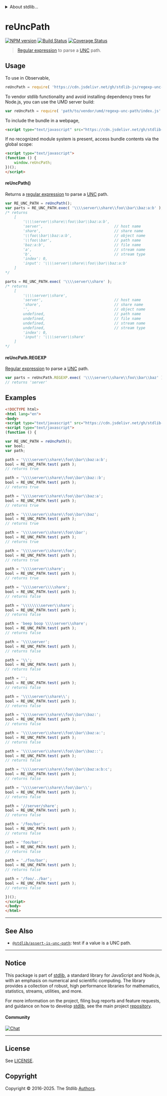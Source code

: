 <!--

@license Apache-2.0

Copyright (c) 2018 The Stdlib Authors.

Licensed under the Apache License, Version 2.0 (the "License");
you may not use this file except in compliance with the License.
You may obtain a copy of the License at

   http://www.apache.org/licenses/LICENSE-2.0

Unless required by applicable law or agreed to in writing, software
distributed under the License is distributed on an "AS IS" BASIS,
WITHOUT WARRANTIES OR CONDITIONS OF ANY KIND, either express or implied.
See the License for the specific language governing permissions and
limitations under the License.

-->


<details>
  <summary>
    About stdlib...
  </summary>
  <p>We believe in a future in which the web is a preferred environment for numerical computation. To help realize this future, we've built stdlib. stdlib is a standard library, with an emphasis on numerical and scientific computation, written in JavaScript (and C) for execution in browsers and in Node.js.</p>
  <p>The library is fully decomposable, being architected in such a way that you can swap out and mix and match APIs and functionality to cater to your exact preferences and use cases.</p>
  <p>When you use stdlib, you can be absolutely certain that you are using the most thorough, rigorous, well-written, studied, documented, tested, measured, and high-quality code out there.</p>
  <p>To join us in bringing numerical computing to the web, get started by checking us out on <a href="https://github.com/stdlib-js/stdlib">GitHub</a>, and please consider <a href="https://opencollective.com/stdlib">financially supporting stdlib</a>. We greatly appreciate your continued support!</p>
</details>

# reUncPath

[![NPM version][npm-image]][npm-url] [![Build Status][test-image]][test-url] [![Coverage Status][coverage-image]][coverage-url] <!-- [![dependencies][dependencies-image]][dependencies-url] -->

> [Regular expression][regexp] to parse a [UNC][unc] path.



<section class="usage">

## Usage

To use in Observable,

```javascript
reUncPath = require( 'https://cdn.jsdelivr.net/gh/stdlib-js/regexp-unc-path@umd/browser.js' )
```

To vendor stdlib functionality and avoid installing dependency trees for Node.js, you can use the UMD server build:

```javascript
var reUncPath = require( 'path/to/vendor/umd/regexp-unc-path/index.js' )
```

To include the bundle in a webpage,

```html
<script type="text/javascript" src="https://cdn.jsdelivr.net/gh/stdlib-js/regexp-unc-path@umd/browser.js"></script>
```

If no recognized module system is present, access bundle contents via the global scope:

```html
<script type="text/javascript">
(function () {
    window.reUncPath;
})();
</script>
```

#### reUncPath()

Returns a [regular expression][regexp] to parse a [UNC][unc] path. 

```javascript
var RE_UNC_PATH = reUncPath();
var parts = RE_UNC_PATH.exec( '\\\\server\\share\\foo\\bar\\baz:a:b' );
/* returns
    [
        '\\\\server\\share\\foo\\bar\\baz:a:b',
        'server',                                // host name
        'share',                                 // share name
        '\\foo\\bar\\baz:a:b',                   // object name
        '\\foo\\bar',                            // path name
        'baz:a:b',                               // file name
        'a',                                     // stream name
        'b',                                     // stream type
        'index': 0,
        'input': '\\\\server\\share\\foo\\bar\\baz:a:b'
    ]
*/

parts = RE_UNC_PATH.exec( '\\\\server\\share' );
/* returns
    [
        '\\\\server\\share',
        'server',                                // host name
        'share',                                 // share name
        '',                                      // object name
        undefined,                               // path name
        undefined,                               // file name
        undefined,                               // stream name
        undefined,                               // stream type
        'index': 0,
        'input': '\\\\server\\share'
    ]
*/
```

#### reUncPath.REGEXP

[Regular expression][regexp] to parse a [UNC][unc] path. 

```javascript
var parts = reUncPath.REGEXP.exec( '\\\\server\\share\\foo\\bar\\baz' )[ 1 ];
// returns 'server'
```

</section>

<!-- /.usage -->

<section class="examples">

## Examples

<!-- eslint no-undef: "error" -->

```html
<!DOCTYPE html>
<html lang="en">
<body>
<script type="text/javascript" src="https://cdn.jsdelivr.net/gh/stdlib-js/regexp-unc-path@umd/browser.js"></script>
<script type="text/javascript">
(function () {

var RE_UNC_PATH = reUncPath();
var bool;
var path;

path = '\\\\server\\share\\foo\\bar\\baz:a:b';
bool = RE_UNC_PATH.test( path );
// returns true

path = '\\\\server\\share\\foo\\bar\\baz::b';
bool = RE_UNC_PATH.test( path );
// returns true

path = '\\\\server\\share\\foo\\bar\\baz:a';
bool = RE_UNC_PATH.test( path );
// returns true

path = '\\\\server\\share\\foo\\bar\\baz';
bool = RE_UNC_PATH.test( path );
// returns true

path = '\\\\server\\share\\foo\\bar';
bool = RE_UNC_PATH.test( path );
// returns true

path = '\\\\server\\share\\foo';
bool = RE_UNC_PATH.test( path );
// returns true

path = '\\\\server\\share';
bool = RE_UNC_PATH.test( path );
// returns true

path = '\\\\server\\\\share';
bool = RE_UNC_PATH.test( path );
// returns false

path = '\\\\\\\\server\\share';
bool = RE_UNC_PATH.test( path );
// returns false

path = 'beep boop \\\\server\\share';
bool = RE_UNC_PATH.test( path );
// returns false

path = '\\\\server';
bool = RE_UNC_PATH.test( path );
// returns false

path = '\\';
bool = RE_UNC_PATH.test( path );
// returns false

path = '';
bool = RE_UNC_PATH.test( path );
// returns false

path = '\\\\server\\share\\';
bool = RE_UNC_PATH.test( path );
// returns false

path = '\\\\server\\share\\foo\\bar\\baz:';
bool = RE_UNC_PATH.test( path );
// returns false

path = '\\\\server\\share\\foo\\bar\\baz:a:';
bool = RE_UNC_PATH.test( path );
// returns false

path = '\\\\server\\share\\foo\\bar\\baz::';
bool = RE_UNC_PATH.test( path );
// returns false

path = '\\\\server\\share\\foo\\bar\\baz:a:b:c';
bool = RE_UNC_PATH.test( path );
// returns false

path = '\\\\server\\share\\foo\\bar\\';
bool = RE_UNC_PATH.test( path );
// returns false

path = '//server/share';
bool = RE_UNC_PATH.test( path );
// returns false

path = '/foo/bar';
bool = RE_UNC_PATH.test( path );
// returns false

path = 'foo/bar';
bool = RE_UNC_PATH.test( path );
// returns false

path = './foo/bar';
bool = RE_UNC_PATH.test( path );
// returns false

path = '/foo/../bar';
bool = RE_UNC_PATH.test( path );
// returns false

})();
</script>
</body>
</html>
```

</section>

<!-- /.examples -->

<!-- Section for related `stdlib` packages. Do not manually edit this section, as it is automatically populated. -->

<section class="related">

* * *

## See Also

-   <span class="package-name">[`@stdlib/assert-is-unc-path`][@stdlib/assert/is-unc-path]</span><span class="delimiter">: </span><span class="description">test if a value is a UNC path.</span>

</section>

<!-- /.related -->

<!-- Section for all links. Make sure to keep an empty line after the `section` element and another before the `/section` close. -->


<section class="main-repo" >

* * *

## Notice

This package is part of [stdlib][stdlib], a standard library for JavaScript and Node.js, with an emphasis on numerical and scientific computing. The library provides a collection of robust, high performance libraries for mathematics, statistics, streams, utilities, and more.

For more information on the project, filing bug reports and feature requests, and guidance on how to develop [stdlib][stdlib], see the main project [repository][stdlib].

#### Community

[![Chat][chat-image]][chat-url]

---

## License

See [LICENSE][stdlib-license].


## Copyright

Copyright &copy; 2016-2025. The Stdlib [Authors][stdlib-authors].

</section>

<!-- /.stdlib -->

<!-- Section for all links. Make sure to keep an empty line after the `section` element and another before the `/section` close. -->

<section class="links">

[npm-image]: http://img.shields.io/npm/v/@stdlib/regexp-unc-path.svg
[npm-url]: https://npmjs.org/package/@stdlib/regexp-unc-path

[test-image]: https://github.com/stdlib-js/regexp-unc-path/actions/workflows/test.yml/badge.svg?branch=main
[test-url]: https://github.com/stdlib-js/regexp-unc-path/actions/workflows/test.yml?query=branch:main

[coverage-image]: https://img.shields.io/codecov/c/github/stdlib-js/regexp-unc-path/main.svg
[coverage-url]: https://codecov.io/github/stdlib-js/regexp-unc-path?branch=main

<!--

[dependencies-image]: https://img.shields.io/david/stdlib-js/regexp-unc-path.svg
[dependencies-url]: https://david-dm.org/stdlib-js/regexp-unc-path/main

-->

[chat-image]: https://img.shields.io/gitter/room/stdlib-js/stdlib.svg
[chat-url]: https://app.gitter.im/#/room/#stdlib-js_stdlib:gitter.im

[stdlib]: https://github.com/stdlib-js/stdlib

[stdlib-authors]: https://github.com/stdlib-js/stdlib/graphs/contributors

[umd]: https://github.com/umdjs/umd
[es-module]: https://developer.mozilla.org/en-US/docs/Web/JavaScript/Guide/Modules

[deno-url]: https://github.com/stdlib-js/regexp-unc-path/tree/deno
[deno-readme]: https://github.com/stdlib-js/regexp-unc-path/blob/deno/README.md
[umd-url]: https://github.com/stdlib-js/regexp-unc-path/tree/umd
[umd-readme]: https://github.com/stdlib-js/regexp-unc-path/blob/umd/README.md
[esm-url]: https://github.com/stdlib-js/regexp-unc-path/tree/esm
[esm-readme]: https://github.com/stdlib-js/regexp-unc-path/blob/esm/README.md
[branches-url]: https://github.com/stdlib-js/regexp-unc-path/blob/main/branches.md

[stdlib-license]: https://raw.githubusercontent.com/stdlib-js/regexp-unc-path/main/LICENSE

[regexp]: https://developer.mozilla.org/en-US/docs/Web/JavaScript/Guide/Regular_Expressions

[unc]: https://msdn.microsoft.com/en-us/library/gg465305.aspx

<!-- <related-links> -->

[@stdlib/assert/is-unc-path]: https://github.com/stdlib-js/assert-is-unc-path/tree/umd

<!-- </related-links> -->

</section>

<!-- /.links -->
